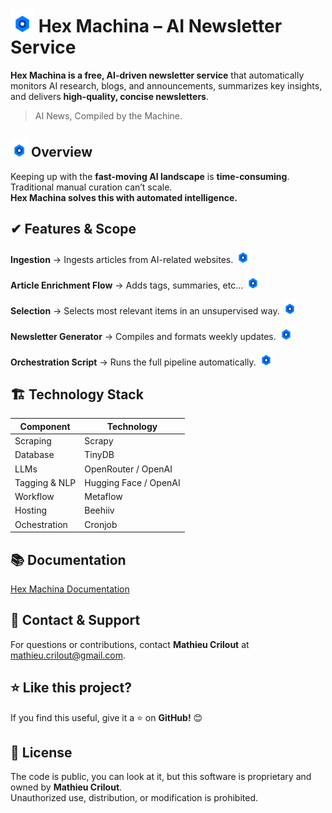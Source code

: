 # <img src="./docs/images/hex-eye.png" alt="hex-eye" width="38" height="38"/> Hex Machina – AI Newsletter Service

**Hex Machina is a free, AI-driven newsletter service** that automatically monitors AI research, blogs, and announcements, summarizes key insights, and delivers **high-quality, concise newsletters**.

> AI News, Compiled by the Machine.

## <img src="./docs/images/hex-eye.png" alt="hex-eye" width="28" height="28"/> Overview

Keeping up with the **fast-moving AI landscape** is **time-consuming**. Traditional manual curation can’t scale.  
**Hex Machina solves this with automated intelligence.**

## ✔ Features & Scope

**Ingestion** → Ingests articles from AI-related websites. <img src="./docs/images/hex-eye.png" alt="hex-eye" width="24" height="24"/>  

**Article Enrichment Flow** → Adds tags, summaries, etc... <img src="./docs/images/hex-eye.png" alt="hex-eye" width="24" height="24"/>  

**Selection** → Selects most relevant items in an unsupervised way. <img src="./docs/images/hex-eye.png" alt="hex-eye" width="24" height="24"/>  


**Newsletter Generator** → Compiles and formats weekly updates. <img src="./docs/images/hex-eye.png" alt="hex-eye" width="24" height="24"/>  

**Orchestration Script** → Runs the full pipeline automatically. <img src="./docs/images/hex-eye.png" alt="hex-eye" width="24" height="24"/>  

## 🏗 Technology Stack

| Component          | Technology                   |
|--------------------|------------------------------|
| Scraping           | Scrapy                       |
| Database           | TinyDB                       |
| LLMs               | OpenRouter / OpenAI          |
| Tagging & NLP      | Hugging Face / OpenAI        |
| Workflow           | Metaflow                     |
| Hosting            | Beehiiv                      |
| Ochestration       | Cronjob                      |


## 📚 Documentation

[Hex Machina Documentation](docs/README.md)

## 💬 Contact & Support

For questions or contributions, contact **Mathieu Crilout** at <mathieu.crilout@gmail.com>.

## ⭐ Like this project?

If you find this useful, give it a ⭐ on **GitHub!** 😊

## 📜 License

The code is public, you can look at it, but this software is proprietary and owned by **Mathieu Crilout**.  
Unauthorized use, distribution, or modification is prohibited.
